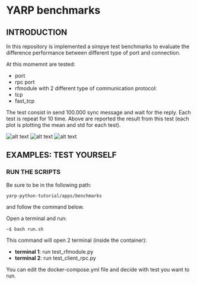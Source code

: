 # YARP benchmarks

## INTRODUCTION

In this repository is implemented a simpye test benchmarks to evaluate the difference performance between different
type of port and connection.

At this momemnt are tested:
- port
- rpc port
- rfmodule
with 2 different type of communication protocol:
- tcp
- fast_tcp

The test consist in send 100.000 sync message and wait for the reply. Each test is repeat for 10 time. 
Above are reported the result from this test (each plot is plotting the mean and std for each test).


![alt text][port]
![alt text][rpc]
![alt text][rfmodule]

[port]:https://github.com/s4hri/yarp-python-tutorials/blob/master/media/test_port_1.png
[rpc]:https://github.com/s4hri/yarp-python-tutorials/blob/master/media/test_rpc.png
[rfmodule]:https://github.com/s4hri/yarp-python-tutorials/blob/master/media/test_rf_module.png

## EXAMPLES: TEST YOURSELF

### RUN THE SCRIPTS
Be sure to be in the following path: 
  ```terminal
  yarp-python-tutorial/apps/benchmarks
  ```
and follow the command below.

Open a terminal and run:
  ```terminal
  ~$ bash run.sh
  ```

This command will open 2 terminal (inside the container):
- **terminal 1**: run test_rfmodule.py
- **terminal 2**: run test_client_rpc.py

You can edit the docker-compose.yml file and decide with test you want to run.
